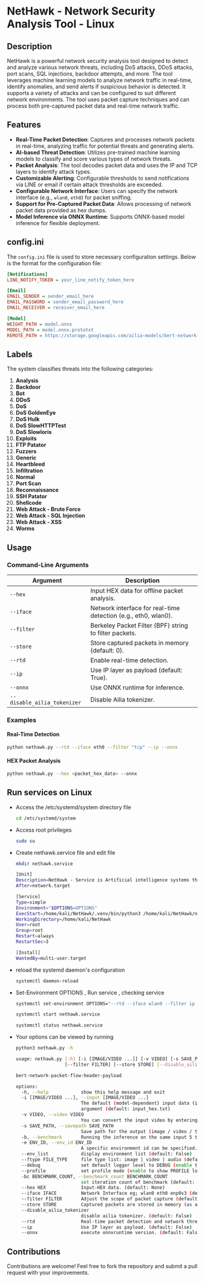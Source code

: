 # NetHawk - Network Security Analysis Tool - Linux 

## Description

NetHawk is a powerful network security analysis tool designed to detect and analyze various network threats, including DoS attacks, DDoS attacks, port scans, SQL injections, backdoor attempts, and more. The tool leverages machine learning models to analyze network traffic in real-time, identify anomalies, and send alerts if suspicious behavior is detected. It supports a variety of attacks and can be configured to suit different network environments. The tool uses packet capture techniques and can process both pre-captured packet data and real-time network traffic.

## Features

- **Real-Time Packet Detection**: Captures and processes network packets in real-time, analyzing traffic for potential threats and generating alerts.
- **AI-based Threat Detection**: Utilizes pre-trained machine learning models to classify and score various types of network threats.
- **Packet Analysis**: The tool decodes packet data and uses the IP and TCP layers to identify attack types.
- **Customizable Alerting**: Configurable thresholds to send notifications via LINE or email if certain attack thresholds are exceeded.
- **Configurable Network Interface**: Users can specify the network interface (e.g., `wlan0`, `eth0`) for packet sniffing.
- **Support for Pre-Captured Packet Data**: Allows processing of network packet data provided as hex dumps.
- **Model Inference via ONNX Runtime**: Supports ONNX-based model inference for flexible deployment.

## config.ini

The `config.ini` file is used to store necessary configuration settings. Below is the format for the configuration file:

```ini
[Notifications]
LINE_NOTIFY_TOKEN = your_line_notify_token_here

[Email]
EMAIL_SENDER = sender_email_here
EMAIL_PASSWORD = sender_email_password_here
EMAIL_RECEIVER = receiver_email_here

[Model]
WEIGHT_PATH = model.onnx
MODEL_PATH = model.onnx.prototxt
REMOTE_PATH = https://storage.googleapis.com/ailia-models/bert-network-packet-flow-header-payload/
```
## Labels
The system classifies threats into the following categories:

1. **Analysis**
2. **Backdoor**
3. **Bot**
4. **DDoS**
5. **DoS**
6. **DoS GoldenEye**
7. **DoS Hulk**
8. **DoS SlowHTTPTest**
9. **DoS Slowloris**
10. **Exploits**
11. **FTP Patator**
12. **Fuzzers**
13. **Generic**
14. **Heartbleed**
15. **Infiltration**
16. **Normal**
17. **Port Scan**
18. **Reconnaissance**
19. **SSH Patator**
20. **Shellcode**
21. **Web Attack - Brute Force**
22. **Web Attack - SQL Injection**
23. **Web Attack - XSS**
24. **Worms**

## Usage

### Command-Line Arguments

| Argument                     | Description                                           |
|------------------------------|-------------------------------------------------------|
| `--hex`                      | Input HEX data for offline packet analysis.          |
| `--iface`                    | Network interface for real-time detection (e.g., eth0, wlan0). |
| `--filter`                   | Berkeley Packet Filter (BPF) string to filter packets. |
| `--store`                    | Store captured packets in memory (default: 0).       |
| `--rtd`                      | Enable real-time detection.                          |
| `--ip`                       | Use IP layer as payload (default: True).             |
| `--onnx`                     | Use ONNX runtime for inference.                      |
| `--disable_ailia_tokenizer`  | Disable Ailia tokenizer.                             |

### Examples

#### Real-Time Detection
```bash
python nethawk.py --rtd --iface eth0 --filter "tcp" --ip --onnx
```

#### HEX Packet Analysis
```bash
python nethawk.py --hex <packet_hex_data> --onnx
```
## Run services on Linux
- Access the /etc/systemd/system directory file
  ```bash
  cd /etc/systemd/system
  ```
- Access root privileges
  ```bash
  sudo su
  ```
- Create nethawk.service file and edit file
  ```bash
  mkdir nethawk.service
  ```
  ```bash
  [Unit]
  Description=NetHawk - Service is Artificial intelligence systems that detect network threats
  After=network.target

  [Service]
  Type=simple
  Environment="$OPTIONS=OPTIONS"
  ExecStart=/home/kali/NetHawk/.venv/bin/python3 /home/kali/NetHawk/nethawk.py $OPTIONS
  WorkingDirectory=/home/kali/NetHawk
  User=root
  Group=root
  Restart=always
  RestartSec=3

  [Install]
  WantedBy=multi-user.target
  ```
- reload the systemd daemon's configuration
  ```bash
  systemctl daemon-reload
  ```
- Set-Environment OPTIONS , Run service , checking service
  ```bash
  systemctl set-environment OPTIONS="--rtd --iface wlan0 --filter ip --env_id 1 --ip --onnx"
  ```
  
  ```bash
  systemctl start nethawk.service
  ```
  ```bash
  systemctl status nethawk.service
  ```
- Your options can be viewed by running
  ```bash
  python3 nethawk.py -h
  ```
  ```bash
  usage: nethawk.py [-h] [-i [IMAGE/VIDEO ...]] [-v VIDEO] [-s SAVE_PATH] [-b] [-e ENV_ID] [--env_list] [--ftype FILE_TYPE] [--debug] [--profile] [-bc BENCHMARK_COUNT] [--hex HEX] [--    iface IFACE]
                    [--filter FILTER] [--store STORE] [--disable_ailia_tokenizer] [--rtd] [--ip] [--onnx]

  bert-network-packet-flow-header-payload

  options:
    -h, --help            show this help message and exit
    -i [IMAGE/VIDEO ...], --input [IMAGE/VIDEO ...]
                          The default (model-dependent) input data (image / video) path. If a directory name is specified, the model will be run for the files inside. File type is specified by --ftype
                          argument (default: input_hex.txt)
    -v VIDEO, --video VIDEO
                          You can convert the input video by entering style image.If the int variable is given, corresponding webcam input will be used. (default: None)
    -s SAVE_PATH, --savepath SAVE_PATH
                          Save path for the output (image / video / text). (default: None)
    -b, --benchmark       Running the inference on the same input 5 times to measure execution performance. (Cannot be used in video mode) (default: False)
    -e ENV_ID, --env_id ENV_ID
                          A specific environment id can be specified. By default, the return value of ailia.get_gpu_environment_id will be used (default: -1)
    --env_list            display environment list (default: False)
    --ftype FILE_TYPE     file type list: image | video | audio (default: image)
    --debug               set default logger level to DEBUG (enable to show DEBUG logs) (default: False)
    --profile             set profile mode (enable to show PROFILE logs) (default: False)
    -bc BENCHMARK_COUNT, --benchmark_count BENCHMARK_COUNT
                          set iteration count of benchmark (default: 5)
    --hex HEX             Input-HEX data. (default: None)
    --iface IFACE         Network Interface eg; wlan0 eth0 enp0s3 (default: None)
    --filter FILTER       Adjust the scope of packet capture (default: None)
    --store STORE         Captured packets are stored in memory (as a list) and returned when the sniffing session is complete. (default: 0)
    --disable_ailia_tokenizer
                          disable ailia tokenizer. (default: False)
    --rtd                 Real-time packet detection and network threat analysis using AI (default: False)
    --ip                  Use IP layer as payload. (default: False)
    --onnx                execute onnxruntime version. (default: False)

    ```

## Contributions
Contributions are welcome! Feel free to fork the repository and submit a pull request with your improvements.

